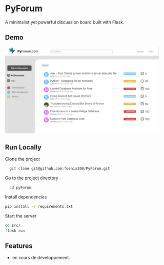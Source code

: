 # PyForum
A minimalist yet powerful discussion board built with Flask.

## Demo

![alt text](./maquette.png)


## Run Locally

Clone the project

```bash
  git clone git@github.com:foenix208/PyForum.git
```

Go to the project directory

```bash
  cd pyForum
```

Install dependencies

```bash
pip install -r requirements.txt
```

Start the server

```bash
cd src/
flask run
```


## Features

- en cours de développement.

